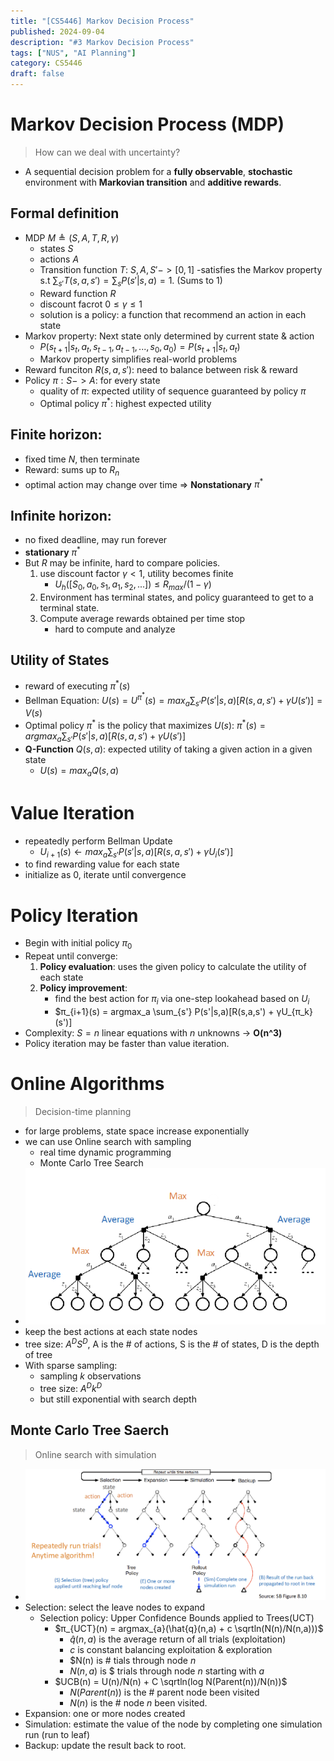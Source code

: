 ```yaml
---
title: "[CS5446] Markov Decision Process"
published: 2024-09-04
description: "#3 Markov Decision Process"
tags: ["NUS", "AI Planning"]
category: CS5446
draft: false
---
```


# Markov Decision Process (MDP)
> How can we deal with uncertainty?
- A sequential decision problem for a **fully observable**, **stochastic** environment with **Markovian transition** and **additive rewards**.

## Formal definition
- MDP $M ≜ (S, A, T, R, γ)$
    - states $S$
    - actions $A$
    - Transition function $T$: $S, A, S' -> [0, 1]$
        -satisfies the Markov property s.t $\sum_{s'} T(s,a,s') = \sum_{s} P(s'|s,a) = 1$. (Sums to 1)
    - Reward function $R$
    - discount facrot $0 ≤ γ ≤ 1$
    - solution is a policy: a function that recommend an action in each state
- Markov property: Next state only determined by current state & action
    - $P(s_{t+1}|s_t, a_t, s_{t-1}, a_{t-1}, ..., s_0, a_0) = P(s_{t+1}|s_t, a_t)$
    - Markov property simplifies real-world problems
- Reward funciton $R(s,a,s')$: need to balance between risk & reward
- Policy $π: S -> A$: for every state
    - quality of $π$: expected utility of sequence guaranteed by policy $π$
    - Optimal policy $π^*$: highest expected utility

## Finite horizon:
- fixed time $N$, then terminate
- Reward: sums up to $R_n$
- optimal action may change over time => **Nonstationary** $π^*$

## Infinite horizon:
- no fixed deadline, may run forever
- **stationary** $π^*$
- But *R* may be infinite, hard to compare policies.
    1. use discount factor $γ < 1$, utility becomes finite
        - $U_h([S_0, a_0, s_1, a_1,s_2, ...]) ≤ R_{max}/(1-γ)$
    2. Environment has terminal states, and policy guaranteed to get to a terminal state.
    3. Compute average rewards obtained per time stop
        - hard to compute and analyze

## Utility of States
- reward of executing $π^*(s)$
- Bellman Equation: $U(s) = U^{π^*}(s) = max_{a} \sum_{s'} P(s'|s,a)[R(s,a,s') + γU(s')] = V(s)$
- Optimal policy $π^*$ is the policy that maximizes $U(s)$: $π^*(s) = argmax_{a} \sum_{s'} P(s'|s,a)[R(s,a,s') + γU(s')]$
- **Q-Function** $Q(s,a)$: expected utility of taking a given action in a given state
    - $U(s) = max_a Q(s,a)$

# Value Iteration
- repeatedly perform Bellman Update
    - $U_{i+1}(s) ← max_a \sum_{s'} P(s'|s,a) [R(s,a,s') + γU_i(s')]$
- to find rewarding value for each state
- initialize as 0, iterate until convergence

# Policy Iteration
- Begin with initial policy $π_0$
- Repeat until converge:
    1. **Policy evaluation**: uses the given policy to calculate the utility of each state
    2. **Policy improvement**: 
        - find the best action for $π_i$ via one-step lookahead based on $U_i$
        - $π_{i+1}(s) = argmax_a \sum_{s'} P(s'|s,a)[R(s,a,s') + γU_{π_k}(s')]
- Complexity: $S = n$ linear equations with $n$ unknowns -> **O(n^3)** 
- Policy iteration may be faster than value iteration.

# Online Algorithms
> Decision-time planning
- for large problems, state space increase exponentially
- we can use Online search with sampling
    - real time dynamic programming
    - Monte Carlo Tree Search
- ![Online search tree](online_search_tree.png)
- keep the best actions at each state nodes
- tree size: $A^D S^D$, A is the # of actions, S is the # of states, D is the depth of tree
- With sparse sampling:
    - sampling $k$ observations
    - tree size: $A^D k^D$
    - but still exponential with search depth

## Monte Carlo Tree Saerch
> Online search with simulation
- ![Monte Carlo](MC.png)
- Selection: select the leave nodes to expand
    - Selection policy: Upper Confidence Bounds applied to Trees(UCT)
        - $π_{UCT}(n) = argmax_{a}(\hat{q}(n,a) + c \sqrtln(N(n)/N(n,a)))$
            - $\hat{q}(n,a)$ is the average return of all trials (exploitation)
            - $c$ is constant balancing exploitation & exploration
            - $N(n) is # tials through node $n$
            - $N(n,a)$ is $ trials through node $n$ starting with $a$
        - $UCB(n) = U(n)/N(n) + C \sqrtln(log N(Parent(n))/N(n))$
            - $N(Parent(n))$ is the # parent node been visited
            - $N(n)$ is the # node $n$ been visited.
- Expansion: one or more nodes created
- Simulation: estimate the value of the node by completing one simulation run (run to leaf)
- Backup: update the result back to root.
